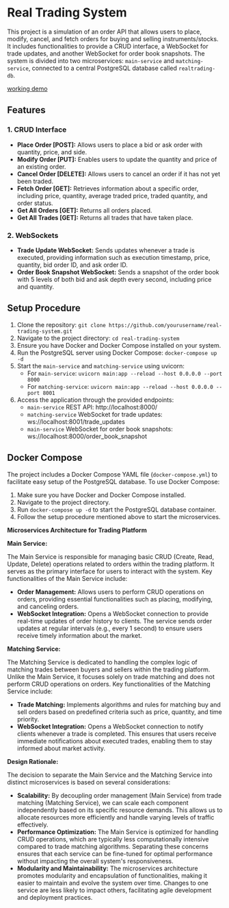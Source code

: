 # Real Trading System

This project is a simulation of an order API that allows users to place, modify, cancel, and fetch orders for buying and selling instruments/stocks. It includes functionalities to provide a CRUD interface, a WebSocket for trade updates, and another WebSocket for order book snapshots. The system is divided into two microservices: `main-service` and `matching-service`, connected to a central PostgreSQL database called `realtrading-db`.


[working demo](https://www.loom.com/share/48e66c3c23cf4f219a1b1c2ad73ea9cc?sid=66a80b9a-f477-471e-97f8-d03804b376ce)

## Features

### 1. CRUD Interface

- **Place Order [POST]:** Allows users to place a bid or ask order with quantity, price, and side.
- **Modify Order [PUT]:** Enables users to update the quantity and price of an existing order.
- **Cancel Order [DELETE]:** Allows users to cancel an order if it has not yet been traded.
- **Fetch Order [GET]:** Retrieves information about a specific order, including price, quantity, average traded price, traded quantity, and order status.
- **Get All Orders [GET]:** Returns all orders placed.
- **Get All Trades [GET]:** Returns all trades that have taken place.

### 2. WebSockets

- **Trade Update WebSocket:** Sends updates whenever a trade is executed, providing information such as execution timestamp, price, quantity, bid order ID, and ask order ID.
- **Order Book Snapshot WebSocket:** Sends a snapshot of the order book with 5 levels of both bid and ask depth every second, including price and quantity.

## Setup Procedure

1. Clone the repository: `git clone https://github.com/yourusername/real-trading-system.git`
2. Navigate to the project directory: `cd real-trading-system`
3. Ensure you have Docker and Docker Compose installed on your system.
4. Run the PostgreSQL server using Docker Compose: `docker-compose up -d`
5. Start the `main-service` and `matching-service` using uvicorn:
    - For `main-service`: `uvicorn main:app --reload --host 0.0.0.0 --port 8000`
    - For `matching-service`: `uvicorn main:app --reload --host 0.0.0.0 --port 8001`
6. Access the application through the provided endpoints:
    - `main-service` REST API: http://localhost:8000/
    - `matching-service` WebSocket for trade updates: ws://localhost:8001/trade_updates
    - `main-service` WebSocket for order book snapshots: ws://localhost:8000/order_book_snapshot

## Docker Compose

The project includes a Docker Compose YAML file (`docker-compose.yml`) to facilitate easy setup of the PostgreSQL database. To use Docker Compose:

1. Make sure you have Docker and Docker Compose installed.
2. Navigate to the project directory.
3. Run `docker-compose up -d` to start the PostgreSQL database container.
4. Follow the setup procedure mentioned above to start the microservices.



**Microservices Architecture for Trading Platform**


**Main Service:**

The Main Service is responsible for managing basic CRUD (Create, Read, Update, Delete) operations related to orders within the trading platform. It serves as the primary interface for users to interact with the system. Key functionalities of the Main Service include:

- **Order Management:** Allows users to perform CRUD operations on orders, providing essential functionalities such as placing, modifying, and canceling orders.
- **WebSocket Integration:** Opens a WebSocket connection to provide real-time updates of order history to clients. The service sends order updates at regular intervals (e.g., every 1 second) to ensure users receive timely information about the market.


**Matching Service:**

The Matching Service is dedicated to handling the complex logic of matching trades between buyers and sellers within the trading platform. Unlike the Main Service, it focuses solely on trade matching and does not perform CRUD operations on orders. Key functionalities of the Matching Service include:

- **Trade Matching:** Implements algorithms and rules for matching buy and sell orders based on predefined criteria such as price, quantity, and time priority.
- **WebSocket Integration:** Opens a WebSocket connection to notify clients whenever a trade is completed. This ensures that users receive immediate notifications about executed trades, enabling them to stay informed about market activity.


**Design Rationale:**

The decision to separate the Main Service and the Matching Service into distinct microservices is based on several considerations:

- **Scalability:** By decoupling order management (Main Service) from trade matching (Matching Service), we can scale each component independently based on its specific resource demands. This allows us to allocate resources more efficiently and handle varying levels of traffic effectively.
- **Performance Optimization:** The Main Service is optimized for handling CRUD operations, which are typically less computationally intensive compared to trade matching algorithms. Separating these concerns ensures that each service can be fine-tuned for optimal performance without impacting the overall system's responsiveness.
- **Modularity and Maintainability:** The microservices architecture promotes modularity and encapsulation of functionalities, making it easier to maintain and evolve the system over time. Changes to one service are less likely to impact others, facilitating agile development and deployment practices.

